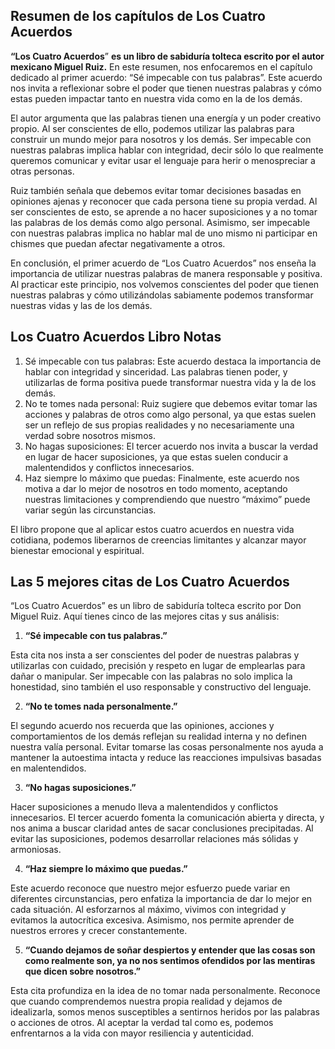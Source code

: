 
## ****Resumen de los capítulos de Los Cuatro Acuerdos****

**“Los Cuatro Acuerdos**” **es un libro de sabiduría tolteca escrito por el autor mexicano Miguel Ruiz.** En este resumen, nos enfocaremos en el capítulo dedicado al primer acuerdo: “Sé impecable con tus palabras”. Este acuerdo nos invita a reflexionar sobre el poder que tienen nuestras palabras y cómo estas pueden impactar tanto en nuestra vida como en la de los demás.

El autor argumenta que las palabras tienen una energía y un poder creativo propio. Al ser conscientes de ello, podemos utilizar las palabras para construir un mundo mejor para nosotros y los demás. Ser impecable con nuestras palabras implica hablar con integridad, decir sólo lo que realmente queremos comunicar y evitar usar el lenguaje para herir o menospreciar a otras personas.

Ruiz también señala que debemos evitar tomar decisiones basadas en opiniones ajenas y reconocer que cada persona tiene su propia verdad. Al ser conscientes de esto, se aprende a no hacer suposiciones y a no tomar las palabras de los demás como algo personal. Asimismo, ser impecable con nuestras palabras implica no hablar mal de uno mismo ni participar en chismes que puedan afectar negativamente a otros.

En conclusión, el primer acuerdo de “Los Cuatro Acuerdos” nos enseña la importancia de utilizar nuestras palabras de manera responsable y positiva. Al practicar este principio, nos volvemos conscientes del poder que tienen nuestras palabras y cómo utilizándolas sabiamente podemos transformar nuestras vidas y las de los demás.

## ****Los Cuatro Acuerdos Libro Notas****

1.  Sé impecable con tus palabras: Este acuerdo destaca la importancia de hablar con integridad y sinceridad. Las palabras tienen poder, y utilizarlas de forma positiva puede transformar nuestra vida y la de los demás.
2.  No te tomes nada personal: Ruiz sugiere que debemos evitar tomar las acciones y palabras de otros como algo personal, ya que estas suelen ser un reflejo de sus propias realidades y no necesariamente una verdad sobre nosotros mismos.
3.  No hagas suposiciones: El tercer acuerdo nos invita a buscar la verdad en lugar de hacer suposiciones, ya que estas suelen conducir a malentendidos y conflictos innecesarios.
4.  Haz siempre lo máximo que puedas: Finalmente, este acuerdo nos motiva a dar lo mejor de nosotros en todo momento, aceptando nuestras limitaciones y comprendiendo que nuestro “máximo” puede variar según las circunstancias.

El libro propone que al aplicar estos cuatro acuerdos en nuestra vida cotidiana, podemos liberarnos de creencias limitantes y alcanzar mayor bienestar emocional y espiritual.

## ****Las 5 mejores citas de Los Cuatro Acuerdos****

“Los Cuatro Acuerdos” es un libro de sabiduría tolteca escrito por Don Miguel Ruiz. Aquí tienes cinco de las mejores citas y sus análisis:

1.  ****“Sé impecable con tus palabras.”****

Esta cita nos insta a ser conscientes del poder de nuestras palabras y utilizarlas con cuidado, precisión y respeto en lugar de emplearlas para dañar o manipular. Ser impecable con las palabras no solo implica la honestidad, sino también el uso responsable y constructivo del lenguaje.

2.  ****“No te tomes nada personalmente.”****

El segundo acuerdo nos recuerda que las opiniones, acciones y comportamientos de los demás reflejan su realidad interna y no definen nuestra valía personal. Evitar tomarse las cosas personalmente nos ayuda a mantener la autoestima intacta y reduce las reacciones impulsivas basadas en malentendidos.

3.  ****“No hagas suposiciones.”****

Hacer suposiciones a menudo lleva a malentendidos y conflictos innecesarios. El tercer acuerdo fomenta la comunicación abierta y directa, y nos anima a buscar claridad antes de sacar conclusiones precipitadas. Al evitar las suposiciones, podemos desarrollar relaciones más sólidas y armoniosas.

4.  ****“Haz siempre lo máximo que puedas.”****

Este acuerdo reconoce que nuestro mejor esfuerzo puede variar en diferentes circunstancias, pero enfatiza la importancia de dar lo mejor en cada situación. Al esforzarnos al máximo, vivimos con integridad y evitamos la autocrítica excesiva. Asimismo, nos permite aprender de nuestros errores y crecer constantemente.

5.  ****“Cuando dejamos de soñar despiertos y entender que las cosas son como realmente son, ya no nos sentimos ofendidos por las mentiras que dicen sobre nosotros.”****

Esta cita profundiza en la idea de no tomar nada personalmente. Reconoce que cuando comprendemos nuestra propia realidad y dejamos de idealizarla, somos menos susceptibles a sentirnos heridos por las palabras o acciones de otros. Al aceptar la verdad tal como es, podemos enfrentarnos a la vida con mayor resiliencia y autenticidad.



